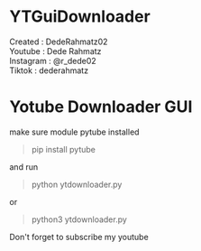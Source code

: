 # YTGuiDownloader
Created : DedeRahmatz02 <br>
Youtube : Dede Rahmatz <br>
Instagram : @r_dede02 <br>
Tiktok : dederahmatz <br>

<h1>Yotube Downloader GUI</h1>

make sure module pytube installed

> pip install pytube

and run

> python ytdownloader.py

or

> python3 ytdownloader.py

Don't forget to subscribe my youtube
